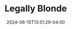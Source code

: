 ---
title: Legally Blonde
Theatre: Amelia Musical Playhouse
Venue: Amelia Musical Playhouse
Season: 11
date: 2024-06-15T13:51:29-04:00
opening_date: 2024-07-05
closing_date: 2024-07-20
showtimes:
  - 2024-07-05 19:30:00
  - 2024-07-06 19:30:00
  - 2024-07-07 14:30:00
  - 2024-07-11 19:30:00
  - 2024-07-12 19:30:00
  - 2024-07-13 19:30:00
  - 2024-07-14 14:30:00
  - 2024-07-19 19:30:00
  - 2024-07-20 19:30:00
  - 2024-07-21 14:30:00
featured_image: 2024-Legally-Blonde-The-Musical.webp
featured_image_alt: "Poster for *Legally Blonde* showcasing a vibrant pink design with a graduation cap and a high-heeled shoe, reflecting the theme of the musical. The text highlights music and lyrics by Laurence O'Keefe and Nell Benjamin, based on the novel by Amanda Brown and the MGM motion picture."
featured_image_caption: "*Legally Blonde* dazzles with its bright pink charm and witty story, capturing the journey of Elle Woods as she tackles stereotypes and scandal in pursuit of her dreams."
featured_image_attr: Bill Ivins
featured_image_attr_link: https://www.ivinsink.com/program-covers
playbill:
Website: 
Tickets: 
show_details: 
cast:
  - Elle Woods: Olivia Lynch
  - Emmett Forrest: Will Wiley
  - Paulette Buonafonte: Allie Kangas
  - Professor Callahan: Jimmy Galaviz
  - Warner Huntington III: Alex McClurkin
  - Vivienne Kensington: Danielle Gamble
  - Brooke Wyndham: Amelia Underwood
  - Enid Hoops: Maggie Mellott
  - Serena: Sarah Perkins
  - Margot: Samantha Andersen
  - Pilar: Keeli Bean
  - Kyle O’Boyle: Thor Rockett
  - Aaron Schultz: Zain Beverly
  - Bjorn Gustafson: Nathan Lee
  - Winthrop/Elle’s Dad: Bob O'Hara
  - Lowell/Carlos: Ethan Dorris
  - Pforzheimer: Jimmy Kalista
  - Chutney Wyndham: Shaeliegh Tupper
  - Elle’s Mom/Store Manager: Rae Colley
  - Dewey: Quentin Wright
  - Leilani: Eden George
  - Kiki the Colorist: Moira Smith
  - Cashier/D.A.: Amelia Son
  - Whitney: Caitlyn Terry
  - Judge: Sydney Gray
  - Court Stenographer: Amy Cullen
  - Ensemble:
    - Quentin Wright
    - Eden George
    - Moira Smith
    - Amelia Son
    - Caitlyn Terry
    - Sydney Gray
    - Amy Cullen
    - Kristin Bean
crew:
  - Director:
    - Beth Perkins
    - Joey Johnson
  - Costumes: Tammy Lynch
  - Choreography: Kristin Bean
orchestra:
genres: 
Description: 
---
